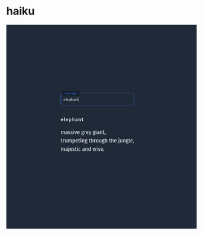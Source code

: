 # haiku

![elepant-demo](https://github.com/Farooq-azam-khan/haiku/blob/main/demo/elepant-demo.png?raw=true)

